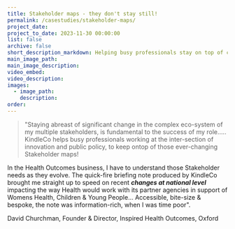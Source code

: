 ```yaml
---
title: Stakeholder maps - they don't stay still!
permalink: /casestudies/stakeholder-maps/
project_date:
project_to_date: 2023-11-30 00:00:00
list: false
archive: false
short_description_markdown: Helping busy professionals stay on top of change and the bigger picture
main_image_path:
main_image_description:
video_embed:
video_description:
images:
  - image_path:
    description:
order:
---
```

> "Staying abreast of significant change in the complex eco-system of my multiple stakeholders, is fundamental to the success of my role….. KindleCo helps busy professionals working at the inter-section of innovation and public policy, to keep ontop of those ever-changing Stakeholder maps!

In the Health Outcomes business, I have to understand those Stakeholder needs as they evolve. The quick-fire briefing note produced by KindleCo brought me straight up to speed on recent ***changes at national level*** impacting the way Health would work with its partner agencies in support of Womens Health, Children & Young People… Accessible, bite-size & bespoke, the note was information-rich, when I was time poor".

David Churchman, Founder & Director, Inspired Health Outcomes, Oxford
